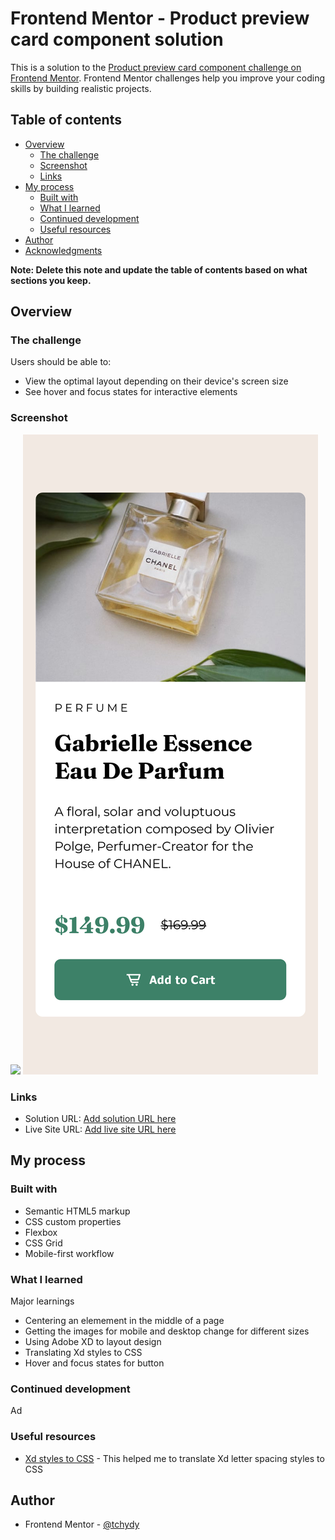 # Frontend Mentor - Product preview card component solution

This is a solution to the [Product preview card component challenge on Frontend Mentor](https://www.frontendmentor.io/challenges/product-preview-card-component-GO7UmttRfa). Frontend Mentor challenges help you improve your coding skills by building realistic projects. 

## Table of contents

- [Overview](#overview)
  - [The challenge](#the-challenge)
  - [Screenshot](#screenshot)
  - [Links](#links)
- [My process](#my-process)
  - [Built with](#built-with)
  - [What I learned](#what-i-learned)
  - [Continued development](#continued-development)
  - [Useful resources](#useful-resources)
- [Author](#author)
- [Acknowledgments](#acknowledgments)

**Note: Delete this note and update the table of contents based on what sections you keep.**

## Overview

### The challenge

Users should be able to:

- View the optimal layout depending on their device's screen size
- See hover and focus states for interactive elements

### Screenshot

![](./screenshot-desktop.jpg)
![](./screenshot-mobile.jpg)



### Links

- Solution URL: [Add solution URL here](https://your-solution-url.com)
- Live Site URL: [Add live site URL here](https://your-live-site-url.com)

## My process

### Built with

- Semantic HTML5 markup
- CSS custom properties
- Flexbox
- CSS Grid
- Mobile-first workflow




### What I learned

Major learnings
- Centering an elemement in the middle of a page
- Getting the images for mobile and desktop change for different sizes
- Using Adobe XD to layout design
- Translating Xd styles to CSS
- Hover and focus states for button




### Continued development

Ad

### Useful resources

- [Xd styles to CSS](https://codepen.io/raunaqpatel/full/bGpwBvo) - This helped me to translate Xd letter spacing styles to CSS


## Author

- Frontend Mentor - [@tchydy](https://www.frontendmentor.io/profile/tchydy)




 

